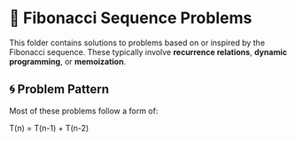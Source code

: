 # 🧮 Fibonacci Sequence Problems

This folder contains solutions to problems based on or inspired by the Fibonacci sequence. These typically involve **recurrence relations**, **dynamic programming**, or **memoization**.

## 🌀 Problem Pattern

Most of these problems follow a form of:

T(n) = T(n-1) + T(n-2)
